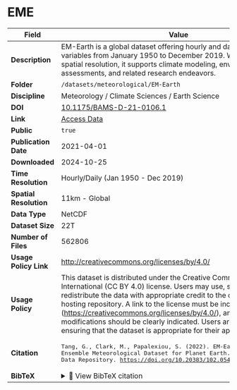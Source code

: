 # EME

| Field | Value |
|--------|-------|
| **Description** | EM-Earth is a global dataset offering hourly and daily meteorological variables from January 1950 to December 2019. With an 11 km spatial resolution, it supports climate modeling, environmental assessments, and related research endeavors. |
| **Folder** | `/datasets/meteorological/EM-Earth` |
| **Discipline** | Meteorology / Climate Sciences / Earth Science |
| **DOI** | [10.1175/BAMS-D-21-0106.1](https://doi.org/10.1175/BAMS-D-21-0106.1) |
| **Link** | [Access Data](https://www.frdr-dfdr.ca/repo/dataset/8d30ab02-f2bd-4d05-ae43-11f4a387e5ad) |
| **Public** | `true` |
| **Publication Date** | 2021-04-01 |
| **Downloaded** | 2024-10-25 |
| **Time Resolution** | Hourly/Daily (Jan 1950 - Dec 2019) |
| **Spatial Resolution** | 11km - Global |
| **Data Type** | NetCDF |
| **Dataset Size** | 22T |
| **Number of Files** | 562806 |
| **Usage Policy Link** | http://creativecommons.org/licenses/by/4.0/ |
| **Usage Policy** | This dataset is distributed under the Creative Commons Attribution 4.0 International (CC BY 4.0) license. Users may use, share, adapt, and redistribute the data with appropriate credit to the dataset authors and hosting repository. A link to the license must be included (https://creativecommons.org/licenses/by/4.0/), and any modifications should be clearly indicated. Users are responsible for ensuring that the dataset is appropriate for their applications. |
| **Citation** | <pre>Tang, G., Clark, M., Papalexiou, S. (2022). EM-Earth: The Ensemble Meteorological Dataset for Planet Earth. Federated Research Data Repository. https://doi.org/10.20383/102.0547</pre> |
| **BibTeX** | <details><summary>📜 View BibTeX citation</summary><pre>@article { EMEarthTheEnsembleMeteorologicalDatasetforPlanetEarth,<br>      author = &quot;Guoqiang Tang and Martyn P. Clark and Simon Michael Papalexiou&quot;,<br>      title = &quot;EM-Earth: The Ensemble Meteorological Dataset for Planet Earth&quot;,<br>      journal = &quot;Bulletin of the American Meteorological Society&quot;,<br>      year = &quot;2022&quot;,<br>      publisher = &quot;American Meteorological Society&quot;,<br>      address = &quot;Boston MA, USA&quot;,<br>      volume = &quot;103&quot;,<br>      number = &quot;4&quot;,<br>      doi = &quot;10.1175/BAMS-D-21-0106.1&quot;,<br>      pages=      &quot;E996 - E1018&quot;,<br>      url = &quot;https://journals.ametsoc.org/view/journals/bams/103/4/BAMS-D-21-0106.1.xml&quot;<br>}</pre> |
